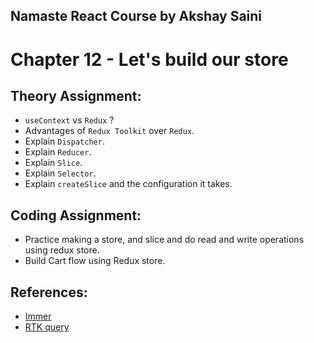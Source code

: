 ## Namaste React Course by Akshay Saini

# Chapter 12 - Let's build our store

## Theory Assignment:

- `useContext` vs `Redux` ?
- Advantages of `Redux Toolkit` over `Redux`.
- Explain `Dispatcher`.
- Explain `Reducer`.
- Explain `Slice`.
- Explain `Selector`.
- Explain `createSlice` and the configuration it takes.

## Coding Assignment:

- Practice making a store, and slice and do read and write operations using redux store.
- Build Cart flow using Redux store.

## References:

- [Immer](https://immerjs.github.io/immer/)
- [RTK query](https://redux-toolkit.js.org/tutorials/rtk-query)
